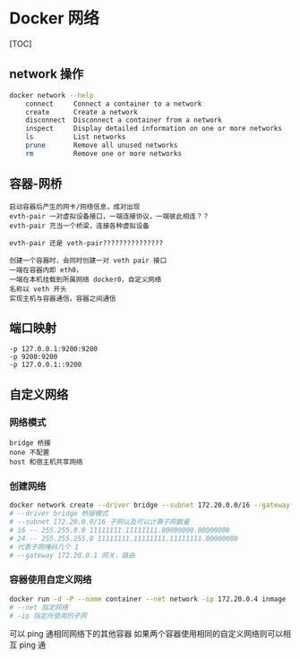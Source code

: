 # Docker 网络

[TOC]

## network 操作

```bash
docker network --help
    connect     Connect a container to a network
    create      Create a network
    disconnect  Disconnect a container from a network
    inspect     Display detailed information on one or more networks
    ls          List networks
    prune       Remove all unused networks
    rm          Remove one or more networks
```

## 容器-网桥

```text
启动容器后产生的网卡/网络信息，成对出现
evth-pair 一对虚拟设备接口，一端连接协议，一端彼此相连？？
evth-pair 充当一个桥梁，连接各种虚拟设备

evth-pair 还是 veth-pair???????????????

创建一个容器时，会同时创建一对 veth pair 接口
一端在容器内即 eth0，
一端在本机挂载到所属网络 docker0，自定义网络
名称以 veth 开头
实现主机与容器通信，容器之间通信
```

## 端口映射

```text
-p 127.0.0.1:9200:9200
-p 9200:9200
-p 127.0.0.1::9200
```

## 自定义网络

### 网络模式

```text
bridge 桥接
none 不配置
host 和宿主机共享网络
```

### 创建网络

```bash
docker network create --driver bridge --subnet 172.20.0.0/16 --gateway 172.20.0.1 mynet1
# --driver bridge 桥接模式
# --subnet 172.20.0.0/16 子网以及可以计算子网数量
# 16 -- 255.255.0.0 11111111.11111111.00000000.00000000
# 24 -- 255.255.255.0 11111111.11111111.11111111.00000000
# 代表子网掩码几个 1
# --gateway 172.20.0.1 网关，路由
```

### 容器使用自定义网络

```bash
docker run -d -P --name container --net network -ip 172.20.0.4 inmage
# --net 指定网络
# -ip 指定所使用的子网
```

可以 ping 通相同网络下的其他容器
如果两个容器使用相同的自定义网络则可以相互 ping 通
